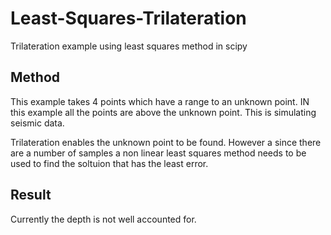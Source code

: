 # Least-Squares-Trilateration
Trilateration example using least squares method in scipy

## Method
This example takes 4 points which have a range to an unknown point. IN this example all the points are above the unknown point. This is simulating seismic data. 

Trilateration enables the unknown point to be found. However a since there are a number of samples a non linear least squares method needs to be used to find the soltuion that has the least error. 

## Result
Currently the depth is not well accounted for. 
